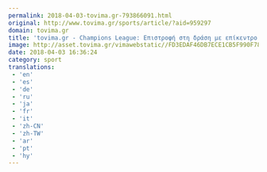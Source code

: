 ```yaml
---
permalink: 2018-04-03-tovima.gr-793866091.html
original: http://www.tovima.gr/sports/article/?aid=959297
domain: tovima.gr
title: 'tovima.gr - Champions League: Επιστροφή στη δράση με επίκεντρο το Γιουβέντους - Ρεάλ'
image: http://asset.tovima.gr/vimawebstatic//FD3EDAF46DB7ECE1CB5F990F789B8F4D.jpg
date: 2018-04-03 16:36:24
category: sport
translations: 
 - 'en'
 - 'es'
 - 'de'
 - 'ru'
 - 'ja'
 - 'fr'
 - 'it'
 - 'zh-CN'
 - 'zh-TW'
 - 'ar'
 - 'pt'
 - 'hy'
---
```



